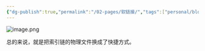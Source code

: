 ```yaml
---
{"dg-publish":true,"permalink":"/02-pages/软链接/","tags":["personal/blog","os/file"]}
---
```


![image.png](https://yelanyanyu-img-bed.oss-cn-hangzhou.aliyuncs.com/img/blog/2024/10/20241027211911.png)

总的来说，就是把索引链的物理文件换成了快捷方式。